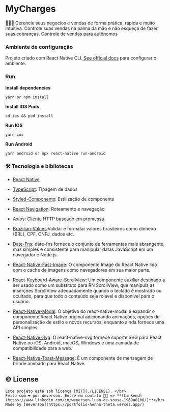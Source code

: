 # MyCharges

👨🏻‍💻 Gerencie seus negocios e vendas de forma prática, rápida e muito intuitiva. Controle suas vendas na palma da mão e não esqueça de fazer suas cobranças. Controle de vendas para autônomos

### Ambiente de configuração

Projeto criado com React Native CLI.[ See official docs](https://reactnative.dev/docs/environment-setup) para configurar o ambiente.

### Run

**Install dependencies**

```
yarn or npm install
```

**Install IOS Pods**

```
cd ios && pod install
```

**Run IOS**

```
yarn ios
```

**Run Android**

```
yarn android or npx react-native run-android
```

### 🛠 Tecnologia e bibliotecas

- [React Native](https://reactnative.dev/)
- [TypeScript](https://www.typescriptlang.org/): Tipagem de dados
- [Styled-Components](https://styled-components.com/): Estilização de components
- [React Navigation](https://reactnavigation.org/): Roteamento e navegação
- [Axios](https://github.com/axios/axios): Cliente HTTP baseado em promessa

- [Brazilian-Values](https://www.npmjs.com/package/brazilian-values):Validar e formatar valores brasileiros como dinheiro (BRL), CPF, CNPJ, dados etc.

- [Date-Fns](https://www.npmjs.com/package/date-fns): date-fns fornece o conjunto de ferramentas mais abrangente, mas simples e consistente
  para manipular datas JavaScript em um navegador e Node.js.

- [React-Native-Fast-Image](https://www.npmjs.com/package/react-native-fast-image?activeTab=versions): O componente Image do React Native lida com o cache de imagens como navegadores em sua maior parte.

- [React-Keyboard-Aware-Scrollview](https://www.npmjs.com/package/react-native-keyboard-aware-scrollview): Um componente auxiliar destinado a ser usado como um substituto para RN ScrollView, que manipula as inserções ScrollView adequadamente quando o teclado é mostrado ou ocultado, para que todo o conteúdo seja rolável e disponível para o usuário.

- [React-Native-Modal](https://github.com/react-native-modal/react-native-modal): O objetivo do react-native-modal é expandir o componente React Native <Modal> original adicionando animações, opções de personalização de estilo e novos recursos, enquanto ainda fornece uma API simples.

- [React-Native-Svg](https://github.com/software-mansion/react-native-svg): O react-native-svg fornece suporte SVG para React Native no iOS, Android, macOS, Windows e uma camada de compatibilidade para a web.

- [React-Native-Toast-Message](https://github.com/calintamas/react-native-toast-message): É um componente de mensagem de brinde animado para React Native.

## ©️ License

    Este projeto está sob licença [MIT](./LICENSE). </br>
    Feito com ❤️ por Weverson. Entre em contato 👋🏽 => **[Linkend](https://www.linkedin.com/in/weverson-luan-de-sousa-1969a81b0/)**</br>
    Made by [Weverson](https://portfolio-henna-theta.vercel.app/)

